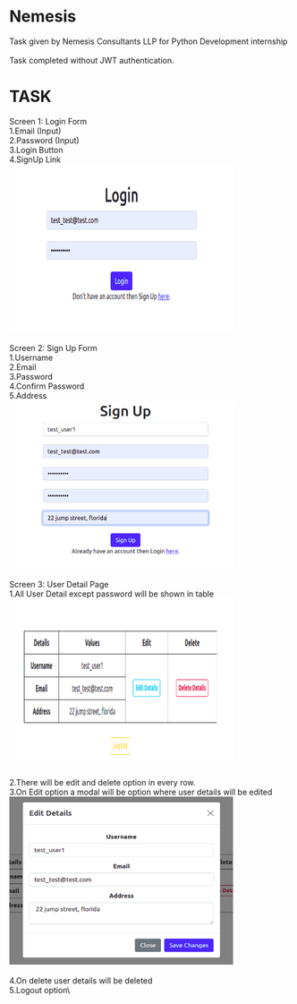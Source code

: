 # Nemesis
Task given by Nemesis Consultants LLP for Python Development internship\
\
Task completed without JWT authentication.

# TASK

 Screen 1: Login Form\
1.Email (Input)\
2.Password (Input)\
3.Login Button\
4.SignUp Link\
<img src="ss1.png" alt="Login Page" width="400" height="300">\
\
Screen 2: Sign Up Form\
1.Username\
2.Email\
3.Password\
4.Confirm Password\
5.Address\
<img src="ss2.png" alt="SignUP Page" width="400" height="300">\
\
Screen 3: User Detail Page\
1.All User Detail except password will be shown in table\
<img src="ss3.png" alt="Details Table" width="400" height="300">\
\
2.There will be edit and delete option in every row.\
3.On Edit option a modal will be option where user details will be edited\
<img src="ss4.png" alt="Edit Details" width="400" height="300">\
\
4.On delete user details will be deleted\
5.Logout option\
